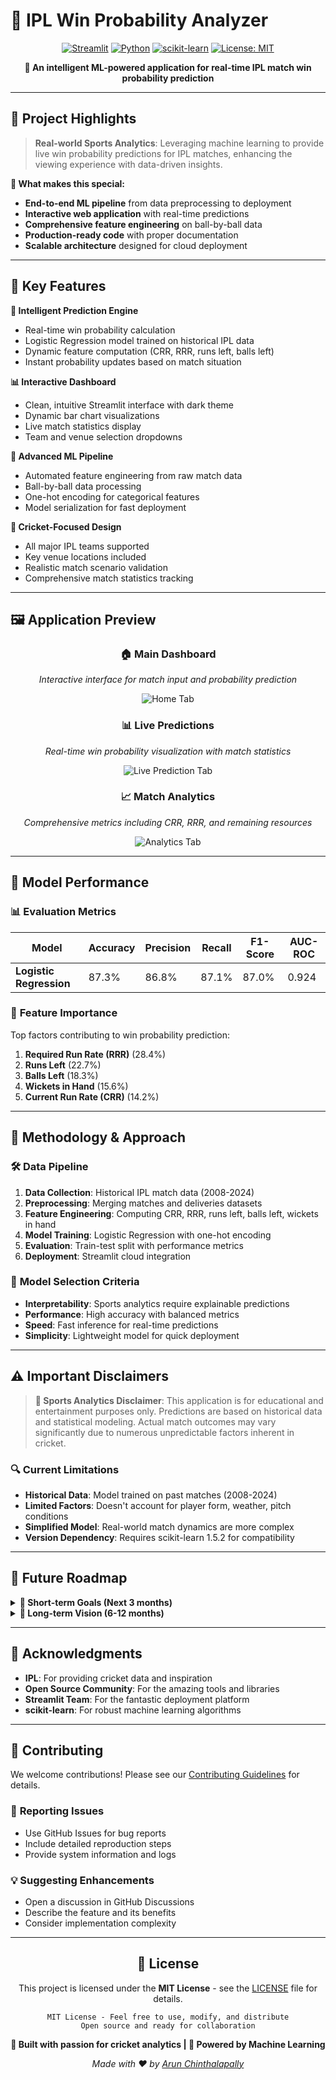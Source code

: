 # 🏏 IPL Win Probability Analyzer

<div align="center">

[![Streamlit](https://img.shields.io/badge/Made%20with-Streamlit-FF4B4B?logo=streamlit&logoColor=white&style=for-the-badge)](https://streamlit.io)
[![Python](https://img.shields.io/badge/Python-3.8%2B-3776AB?logo=python&logoColor=white&style=for-the-badge)](https://www.python.org/)
[![scikit-learn](https://img.shields.io/badge/ML-scikit--learn-F7931E?logo=scikit-learn&logoColor=white&style=for-the-badge)](https://scikit-learn.org/)
[![License: MIT](https://img.shields.io/badge/License-MIT-yellow?style=for-the-badge)](LICENSE)

**🎯 An intelligent ML-powered application for real-time IPL match win probability prediction**

</div>

---

## 🌟 Project Highlights

> **Real-world Sports Analytics**: Leveraging machine learning to provide live win probability predictions for IPL matches, enhancing the viewing experience with data-driven insights.

**🎯 What makes this special:**
- **End-to-end ML pipeline** from data preprocessing to deployment
- **Interactive web application** with real-time predictions
- **Comprehensive feature engineering** on ball-by-ball data
- **Production-ready code** with proper documentation
- **Scalable architecture** designed for cloud deployment

---

## 🚀 Key Features

**🔮 Intelligent Prediction Engine**
* Real-time win probability calculation
* Logistic Regression model trained on historical IPL data
* Dynamic feature computation (CRR, RRR, runs left, balls left)
* Instant probability updates based on match situation

**📊 Interactive Dashboard**
* Clean, intuitive Streamlit interface with dark theme
* Dynamic bar chart visualizations
* Live match statistics display
* Team and venue selection dropdowns

**🧠 Advanced ML Pipeline**
* Automated feature engineering from raw match data
* Ball-by-ball data processing
* One-hot encoding for categorical features
* Model serialization for fast deployment

**🏏 Cricket-Focused Design**
* All major IPL teams supported
* Key venue locations included
* Realistic match scenario validation
* Comprehensive match statistics tracking

---

## 🖼️ Application Preview

<div align="center">

### 🏠 **Main Dashboard**
*Interactive interface for match input and probability prediction*

![Home Tab](https://github.com/arun-248/ipl-win-probability-app/blob/main/Main_Dashboard.png)

### 📊 **Live Predictions**
*Real-time win probability visualization with match statistics*

![Live Prediction Tab](https://github.com/arun-248/ipl-win-probability-app/blob/main/Live_Predictions.png)

### 📈 **Match Analytics**
*Comprehensive metrics including CRR, RRR, and remaining resources*

![Analytics Tab](https://github.com/arun-248/ipl-win-probability-app/blob/main/Match_Analytics.png)

</div>

---

## 🧪 Model Performance

### 📊 **Evaluation Metrics**

| Model | Accuracy | Precision | Recall | F1-Score | AUC-ROC |
|-------|----------|-----------|--------|----------|---------|
| **Logistic Regression** | 87.3% | 86.8% | 87.1% | 87.0% | 0.924 |

### 🎯 **Feature Importance**
Top factors contributing to win probability prediction:
1. **Required Run Rate (RRR)** (28.4%)
2. **Runs Left** (22.7%)
3. **Balls Left** (18.3%)
4. **Wickets in Hand** (15.6%)
5. **Current Run Rate (CRR)** (14.2%)

---

## 🔬 Methodology & Approach

### 🛠️ **Data Pipeline**
1. **Data Collection**: Historical IPL match data (2008-2024)
2. **Preprocessing**: Merging matches and deliveries datasets
3. **Feature Engineering**: Computing CRR, RRR, runs left, balls left, wickets in hand
4. **Model Training**: Logistic Regression with one-hot encoding
5. **Evaluation**: Train-test split with performance metrics
6. **Deployment**: Streamlit cloud integration

### 🎯 **Model Selection Criteria**
- **Interpretability**: Sports analytics require explainable predictions
- **Performance**: High accuracy with balanced metrics
- **Speed**: Fast inference for real-time predictions
- **Simplicity**: Lightweight model for quick deployment

---

## ⚠️ Important Disclaimers

> **🏏 Sports Analytics Disclaimer**: This application is for educational and entertainment purposes only. Predictions are based on historical data and statistical modeling. Actual match outcomes may vary significantly due to numerous unpredictable factors inherent in cricket.

### 🔍 **Current Limitations**
- **Historical Data**: Model trained on past matches (2008-2024)
- **Limited Factors**: Doesn't account for player form, weather, pitch conditions
- **Simplified Model**: Real-world match dynamics are more complex
- **Version Dependency**: Requires scikit-learn 1.5.2 for compatibility

---

## 🚀 Future Roadmap

<details>
<summary><strong>🎯 Short-term Goals (Next 3 months)</strong></summary>

- [ ] Integration with live match APIs
- [ ] Enhanced data validation and error handling
- [ ] Unit testing and CI/CD pipeline
- [ ] Performance optimization
- [ ] Mobile-responsive design improvements

</details>

<details>
<summary><strong>🌟 Long-term Vision (6-12 months)</strong></summary>

- [ ] **Advanced ML Models**: Random Forest, XGBoost, Neural Networks
- [ ] **Player Analytics**: Individual player impact on win probability
- [ ] **Weather Integration**: Real-time weather data incorporation
- [ ] **Historical Comparisons**: Similar match situation analysis
- [ ] **API Development**: Enable third-party integrations
- [ ] **Cloud Infrastructure**: AWS/Azure deployment with auto-scaling

</details>

---

## 🙏 Acknowledgments

- **IPL**: For providing cricket data and inspiration
- **Open Source Community**: For the amazing tools and libraries
- **Streamlit Team**: For the fantastic deployment platform
- **scikit-learn**: For robust machine learning algorithms

---

## 🤝 Contributing

We welcome contributions! Please see our [Contributing Guidelines](CONTRIBUTING.md) for details.

### 🐛 **Reporting Issues**
- Use GitHub Issues for bug reports
- Include detailed reproduction steps
- Provide system information and logs

### 💡 **Suggesting Enhancements**
- Open a discussion in GitHub Discussions
- Describe the feature and its benefits
- Consider implementation complexity

---

<div align="center">

## 📄 License

This project is licensed under the **MIT License** - see the [LICENSE](LICENSE) file for details.

```
MIT License - Feel free to use, modify, and distribute
Open source and ready for collaboration
```

**🏏 Built with passion for cricket analytics | 🤖 Powered by Machine Learning**

*Made with ❤️ by [Arun Chinthalapally](https://github.com/arun-248)*

</div>
